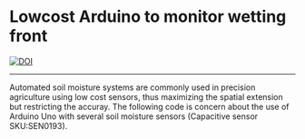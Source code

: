 # Lowcost Arduino to monitor wetting front


[![DOI](https://zenodo.org/badge/580037812.svg)](https://zenodo.org/badge/latestdoi/580037812)


----------------------------------
Automated soil moisture systems are commonly used in precision agriculture using low cost sensors, thus maximizing the spatial extension but restricting the accuray.
The following code is concern about the use of Arduino Uno with several soil moisture sensors (Capacitive sensor SKU:SEN0193).

